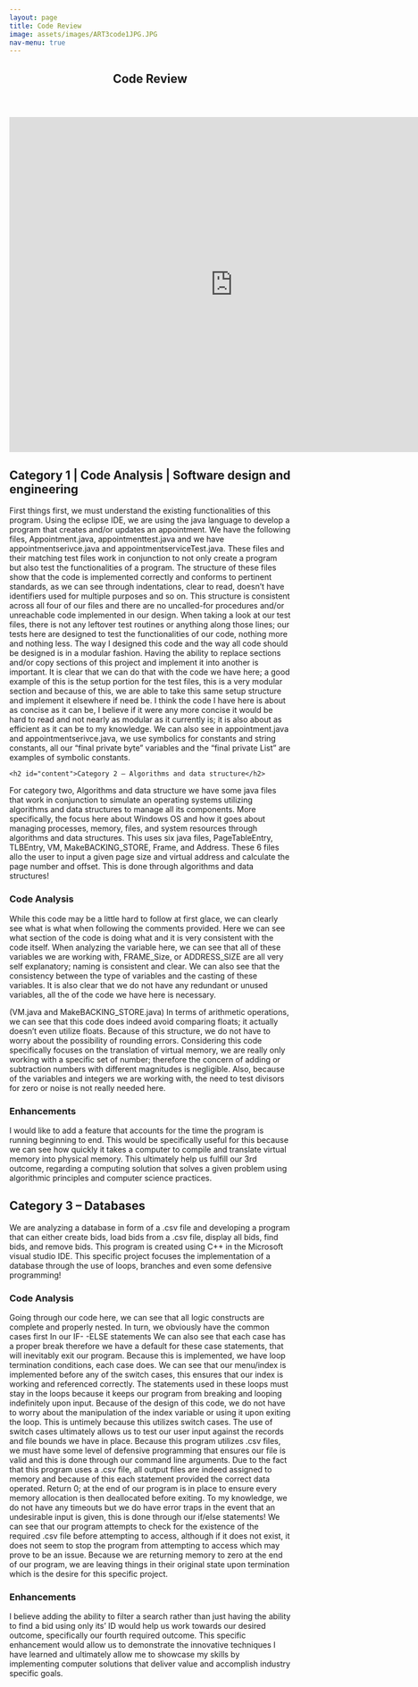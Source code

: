 ```yaml
---
layout: page
title: Code Review
image: assets/images/ART3code1JPG.JPG
nav-menu: true
---
```


<!-- Main -->
<div id="main" class="alt">

<!-- One -->
<section id="one">
	<div class="inner">
		<header class="major">
			<h1>Code Review</h1>
		</header>

<!-- Content -->
		
<iframe width="800" height="600" src="https://www.youtube.com/embed/5lt3GDEAQVY" title="YouTube video player" frameborder="0" allow="accelerometer; autoplay; clipboard-write; encrypted-media; gyroscope; picture-in-picture" allowfullscreen></iframe>
		
<h2 id="content">Category 1 | Code Analysis | Software design and engineering</h2>
<p>
		First things first, we must understand the existing functionalities of this program. Using the eclipse IDE, we are using the java language to develop a program that creates and/or updates an appointment. We have the following files, Appointment.java, appointmenttest.java and we have appointmentserivce.java and appointmentserviceTest.java. These files and their matching test files work in conjunction to not only create a program but also test the functionalities of a program.
	The structure of these files show that the code is implemented correctly and conforms to pertinent standards, as we can see through indentations, clear to read, doesn’t have identifiers used for multiple purposes and so on. This structure is consistent across all four of our files and there are no uncalled-for procedures and/or unreachable code implemented in our design. When taking a look at our test files, there is not any leftover test routines or anything along those lines; our tests here are designed to test the functionalities of our code, nothing more and nothing less.
	The way I designed this code and the way all code should be designed is in a modular fashion. Having the ability to replace sections and/or copy sections of this project and implement it into another is important. It is clear that we can do that with the code we have here; a good example of this is the setup portion for the test files, this is a very modular section and because of this, we are able to take this same setup structure and implement it elsewhere if need be.
I think the code I have here is about as concise as it can be, I believe if it were any more concise it would be hard to read and not nearly as modular as it currently is; it is also about as efficient as it can be to my knowledge. We can also see in appointment.java and appointmentserivce.java, we use symbolics for constants and string constants, all our “final private byte” variables and the “final private List”  are examples of symbolic constants.
		</p>
	</div>
	<!-- Break -->
	
	<h2 id="content">Category 2 – Algorithms and data structure</h2>
<p>For category two, Algorithms and data structure we have some java files that work in conjunction to simulate an operating systems utilizing algorithms and data structures to manage all its components. More specifically, the focus here about Windows OS and how it goes about managing processes, memory, files, and system resources through algorithms and data structures. 
This uses six java files, PageTableEntry, TLBEntry, VM, MakeBACKING_STORE, Frame, and Address. These 6 files allo the user to input a given page size and virtual address and calculate the page number and offset. This is done through algorithms and data structures!</p>
<div class="row">
	<div class="6u 12u$(small)">
		<h3>Code Analysis</h3>
		<p>While this code may be a little hard to follow at first glace, we can clearly see what is what when following the comments provided. Here we can see what section of the code is doing what and it is very consistent with the code itself.
When analyzing the variable here, we can see that all of these variables we are working with, FRAME_Size, or ADDRESS_SIZE are all very self explanatory; naming is consistent and clear.
We can also see that the consistency between the type of variables and the casting of these variables. It is also clear that we do not have any redundant or unused variables, all the of the code we have here is necessary.

(VM.java and MakeBACKING_STORE.java)
In terms of arithmetic operations, we can see that this code does indeed avoid comparing floats; it actually doesn’t even utilize floats. 
Because of this structure, we do not have to worry about the possibility of rounding errors.
Considering this code specifically focuses on the translation of virtual memory, we are really only working with a specific set of number;  therefore the concern of adding or subtraction numbers with different magnitudes is negligible. Also, because of the variables and integers we are working with, the need to test divisors for zero or noise is not really needed here.</p>
	</div>
	<div class="6u$ 12u$(small)">
		<h3>Enhancements</h3>
		<p>I would like to add a feature that accounts for the time the program is running beginning to end. This would be specifically useful for this because we can see how quickly it takes a computer to compile and translate virtual memory into physical memory. This ultimately help us fulfill our 3rd outcome, regarding a computing solution that solves a given problem using algorithmic principles and computer science practices.</p>
	</div>
	<!-- Break -->
		
		
<h2 id="content">Category 3 – Databases</h2>
<p>We are analyzing a database in form of a .csv file and developing a program that can either create bids, load bids from a .csv file, display all bids, find bids, and remove bids. This program is created using C++ in the Microsoft visual studio IDE.
This specific project focuses the implementation of a database through the use of loops, branches and even some defensive programming!</p>
<div class="row">
	<div class="6u 12u$(small)">
		<h3>Code Analysis</h3>
		<p>Going through our code here, we can see that all logic constructs are complete and properly nested. In turn, we obviously have the common cases first In our IF- -ELSE statements  
We can also see that each case has a proper break therefore we have a default for these case statements, that will inevitably exit our program. Because this is implemented, we have loop termination conditions, each case does. 
We can see that our menu/index is implemented before any of the switch cases, this ensures that our index is working and referenced correctly.
The statements used in these loops must stay in the loops because it keeps our program from breaking and looping indefinitely upon input. 
Because of the design of this code, we do not have to worry about the manipulation of the index variable or using it upon exiting the loop. This is untimely because this utilizes switch cases.
The use of switch cases ultimately allows us to test our user input against the records and file bounds we have in place.
Because this program utilizes .csv files, we must have some level of defensive programming that ensures our file is valid and this is done through our command line arguments.
Due to the fact that this program uses a .csv file, all output files are indeed assigned to memory and because of this each statement provided the correct data operated.
Return 0; at the end of our program is in place to ensure every memory allocation is then deallocated before exiting.
To my knowledge, we do not have any timeouts but we do have error traps in the event that an undesirable input is given, this is done through our if/else statements!
We can see that our program attempts to check for the existence of the required .csv file before attempting to access, although if it does not exist, it does not seem to stop the program from attempting to access which may prove to be an issue.
Because we are returning memory to zero at the end of our program, we are leaving things in their original state upon termination which is the desire for this specific project. </p>
	</div>
	<div class="6u$ 12u$(small)">
		<h3>Enhancements</h3>
		<p>I believe adding the ability to filter a search rather than just having the ability to find a bid using only its’ ID would help us work towards our desired outcome, specifically our fourth required outcome. This specific enhancement would allow us to demonstrate the innovative techniques I have learned and ultimately allow me to showcase my skills by implementing computer solutions that deliver value and accomplish industry specific goals.</p>
	</div>
	<!-- Break -->
